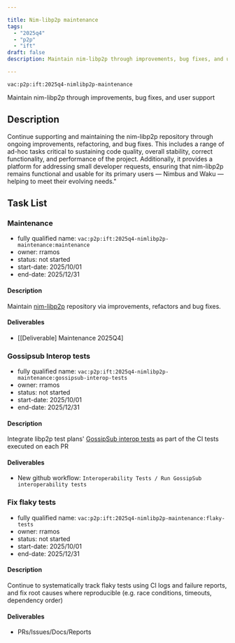 ```yaml
---

title: Nim-libp2p maintenance
tags:
  - "2025q4"
  - "p2p"
  - "ift"
draft: false
description: Maintain nim-libp2p through improvements, bug fixes, and user support

---
```


`vac:p2p:ift:2025q4-nimlibp2p-maintenance`

Maintain nim-libp2p through improvements, bug fixes, and user support

## Description

Continue supporting and maintaining the nim-libp2p repository through ongoing improvements, refactoring, and bug fixes.
This includes a range of ad-hoc tasks critical to sustaining code quality, overall stability, correct functionality,
and performance of the project.
Additionally, it provides a platform for addressing small developer requests,
ensuring that nim-libp2p remains functional and usable for its primary users — Nimbus and Waku — helping to meet their evolving needs."

## Task List

### Maintenance

* fully qualified name: `vac:p2p:ift:2025q4-nimlibp2p-maintenance:maintenance`
* owner: rramos
* status: not started
* start-date: 2025/10/01
* end-date: 2025/12/31

#### Description
Maintain [nim-libp2p](https://github.com/vacp2p/nim-libp2p) repository via improvements, refactors and bug fixes.

#### Deliverables
- [[Deliverable] Maintenance 2025Q4]


### Gossipsub Interop tests

* fully qualified name: `vac:p2p:ift:2025q4-nimlibp2p-maintenance:gossipsub-interop-tests`
* owner: rramos
* status: not started
* start-date: 2025/10/01
* end-date: 2025/12/31

#### Description
Integrate libp2p test plans' [GossipSub interop tests](https://github.com/libp2p/test-plans/tree/master/gossipsub-interop) as part of the CI tests executed on each PR 

#### Deliverables
- New github workflow: `Interoperability Tests / Run GossipSub interoperability tests`


### Fix flaky tests

* fully qualified name: `vac:p2p:ift:2025q4-nimlibp2p-maintenance:flaky-tests`
* owner: rramos
* status: not started
* start-date: 2025/10/01
* end-date: 2025/12/31

#### Description
Continue to systematically track flaky tests using CI logs and failure reports, 
and fix root causes where reproducible (e.g. race conditions, timeouts, dependency order)

#### Deliverables
- PRs/Issues/Docs/Reports
